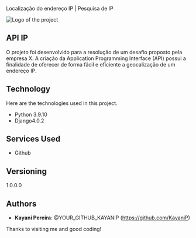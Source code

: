  Localização do endereço IP | Pesquisa de IP 

![Logo of the project](https://img.icons8.com/color-glass/344/ip-address.png)

## API IP

 O projeto foi desenvolvido para a resolução de um desafio proposto pela  empresa X. A criação da Application Programming Interface (API) possui a finalidade de oferecer de forma fácil e eficiente a geocalização de um endereço IP.


## Technology 

Here are the technologies used in this project.

* Python 3.9.10 
* Django4.0.2


## Services Used
* Github

## Versioning

1.0.0.0


## Authors

* **Kayani Pereira**: @YOUR_GITHUB_KAYANIP (https://github.com/KayaniP)

Thanks to visiting me and good coding!
